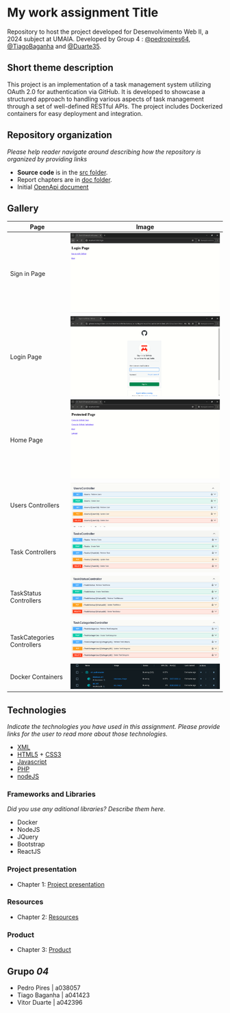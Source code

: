 # My work assignment Title

Repository to host the project developed for Desenvolvimento Web II, a 2024 subject at UMAIA. Developed by Group 4 : [@pedropires64](https://github.com/pedropires64), [@TiagoBaganha](https://github.com/TiagoBaganha) and [@Duarte35](https://github.com/Duarte35).

## Short theme description

This project is an implementation of a task management system utilizing OAuth 2.0 for authentication via GitHub. It is developed to showcase a structured approach to handling various aspects of task management through a set of well-defined RESTful APIs. The project includes Dockerized containers for easy deployment and integration.

## Repository organization

_Please help reader navigate around describing how the repository is organized by providing links_
* **Source code** is in the [src folder](src/).
* Report chapters are in [doc folder](doc/).
* Initial [OpenApi document](api/openapi.yaml)

## Gallery

| Page      | Image |
| ----------- | ----------- |
| Sign in Page      | ![Drag Racing](https://github.com/inf23dw2g04/m1_auth/blob/cc75bd230b71a8eca46d14f72f03cbc7a99fc458/prints/login.png)       |
| Login Page  | ![Drag Racing](https://github.com/inf23dw2g04/m1_auth/blob/cc75bd230b71a8eca46d14f72f03cbc7a99fc458/prints/login%20email.png)       |
| Home Page | ![Drag Racing](https://github.com/inf23dw2g04/m1_auth/blob/cc75bd230b71a8eca46d14f72f03cbc7a99fc458/prints/home.png)       |
| Users Controllers      | ![Drag Racing](https://github.com/inf23dw2g04/m1_auth/blob/cc75bd230b71a8eca46d14f72f03cbc7a99fc458/prints/userscontroller.png)       |
| Task Controllers   | ![Drag Racing](https://github.com/inf23dw2g04/m1_auth/blob/68aabe1304f6cb326d8c2dd543741b605626c0a7/prints/task%20controllers.png)       |
| TaskStatus Controllers | ![[Drag Racing]()](https://github.com/inf23dw2g04/m1_auth/blob/68aabe1304f6cb326d8c2dd543741b605626c0a7/prints/taskstatus%20controller.png)       |
| TaskCategories Controllers      | ![Drag Racing](https://github.com/inf23dw2g04/m1_auth/blob/cc75bd230b71a8eca46d14f72f03cbc7a99fc458/prints/taskcategories%20controller.png)       |
| Docker Containers   | ![[Drag Racing](./prints/containers docker.png)](https://github.com/inf23dw2g04/m1_auth/blob/ffd82e6b820abd8b9df73962ef90471c56171204/prints/containers%20docker.png)       |

## Technologies

_Indicate the technologies you have used in this assignment. Please provide links for the user to read more about those technologies._
* [XML](https://www.w3.org/XML/)
* [HTML5](https://html.spec.whatwg.org/multipage/) + [CSS3](https://www.w3.org/Style/CSS/)
* [Javascript](https://developer.mozilla.org/en-US/docs/Learn/JavaScript)
* [PHP](https://www.php.net/)
* [nodeJS](https://nodejs.org/en/)


### Frameworks and Libraries

_Did you use any aditional libraries? Describe them here._
* Docker
* NodeJS
* JQuery
* Bootstrap
* ReactJS


### Project presentation
* Chapter 1: [Project presentation](https://github.com/inf23dw2g04/m1_auth/blob/8caba60bc80a5222618b35b9ab91aa2e1677f591/docs/Product.md)
### Resources
* Chapter 2: [Resources](https://github.com/inf23dw2g04/m1_auth/blob/8caba60bc80a5222618b35b9ab91aa2e1677f591/docs/Resources.md)
### Product
* Chapter 3: [Product](https://github.com/inf23dw2g04/m1_auth/blob/8caba60bc80a5222618b35b9ab91aa2e1677f591/docs/projectpresentation.md)


## Grupo _04_
* Pedro Pires | a038057
* Tiago Baganha | a041423
* Vitor Duarte | a042396
